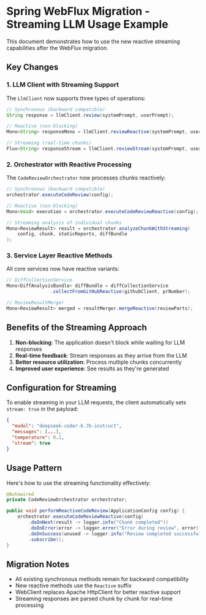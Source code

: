 # Spring WebFlux Migration - Streaming LLM Usage Example

This document demonstrates how to use the new reactive streaming capabilities after the WebFlux migration.

## Key Changes

### 1. LLM Client with Streaming Support

The `LlmClient` now supports three types of operations:

```java
// Synchronous (backward compatible)
String response = llmClient.review(systemPrompt, userPrompt);

// Reactive (non-blocking)
Mono<String> responseMono = llmClient.reviewReactive(systemPrompt, userPrompt);

// Streaming (real-time chunks)
Flux<String> responseStream = llmClient.reviewStream(systemPrompt, userPrompt);
```

### 2. Orchestrator with Reactive Processing

The `CodeReviewOrchestrator` now processes chunks reactively:

```java
// Synchronous (backward compatible)
orchestrator.executeCodeReview(config);

// Reactive (non-blocking)
Mono<Void> execution = orchestrator.executeCodeReviewReactive(config);

// Streaming analysis of individual chunks
Mono<ReviewResult> result = orchestrator.analyzeChunkWithStreaming(
    config, chunk, staticReports, diffBundle
);
```

### 3. Service Layer Reactive Methods

All core services now have reactive variants:

```java
// DiffCollectionService
Mono<DiffAnalysisBundle> diffBundle = diffCollectionService
                .collectFromGitHubReactive(githubClient, prNumber);

// ReviewResultMerger
Mono<ReviewResult> merged = resultMerger.mergeReactive(reviewParts);
```

## Benefits of the Streaming Approach

1. **Non-blocking**: The application doesn't block while waiting for LLM responses
2. **Real-time feedback**: Stream responses as they arrive from the LLM
3. **Better resource utilization**: Process multiple chunks concurrently
4. **Improved user experience**: See results as they're generated

## Configuration for Streaming

To enable streaming in your LLM requests, the client automatically sets `stream: true` in the payload:

```json
{
  "model": "deepseek-coder-6.7b-instruct",
  "messages": [...],
  "temperature": 0.1,
  "stream": true
}
```

## Usage Pattern

Here's how to use the streaming functionality effectively:

```java
@Autowired
private CodeReviewOrchestrator orchestrator;

public void performReactiveCodeReview(ApplicationConfig config) {
    orchestrator.executeCodeReviewReactive(config)
        .doOnNext(result -> logger.info("Chunk completed"))
        .doOnError(error -> logger.error("Error during review", error))
        .doOnSuccess(unused -> logger.info("Review completed successfully"))
        .subscribe();
}
```

## Migration Notes

- All existing synchronous methods remain for backward compatibility
- New reactive methods use the `Reactive` suffix
- WebClient replaces Apache HttpClient for better reactive support
- Streaming responses are parsed chunk by chunk for real-time processing